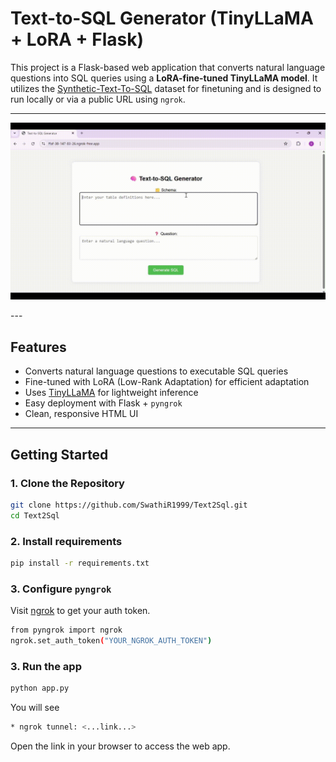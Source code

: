 # Text-to-SQL Generator (TinyLLaMA + LoRA + Flask)

This project is a Flask-based web application that converts natural language questions into SQL queries using a **LoRA-fine-tuned TinyLLaMA model**. It utilizes the [Synthetic-Text-To-SQL](https://huggingface.co/datasets/gretelai/synthetic_text_to_sql) dataset for finetuning and is designed to run locally or via a public URL using `ngrok`.

---
<p align="center">
  <img src="demo.gif" alt="Demo" width="600"/>
</p>
---

## Features

- Converts natural language questions to executable SQL queries
- Fine-tuned with LoRA (Low-Rank Adaptation) for efficient adaptation
- Uses [TinyLLaMA](https://huggingface.co/TinyLlama/TinyLlama-1.1B-intermediate-step-1195k-token-2.5T) for lightweight inference
- Easy deployment with Flask + `pyngrok`
- Clean, responsive HTML UI

---

## Getting Started

### 1. Clone the Repository

```bash
git clone https://github.com/SwathiR1999/Text2Sql.git
cd Text2Sql
```

### 2. Install requirements

```bash
pip install -r requirements.txt
```
### 3. Configure `pyngrok`

Visit [ngrok](https://ngrok.com/) to get your auth token.

```bash
from pyngrok import ngrok
ngrok.set_auth_token("YOUR_NGROK_AUTH_TOKEN")
```

### 3. Run the app

```bash
python app.py
```
You will see

```bash
* ngrok tunnel: <...link...>
```

Open the link in your browser to access the web app.
